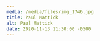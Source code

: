```yaml
---
media: /media/files/img_1746.jpg
title: Paul Mattick
alt: Paul Mattick
date: 2020-11-13 11:30:00 -0500
---
```

